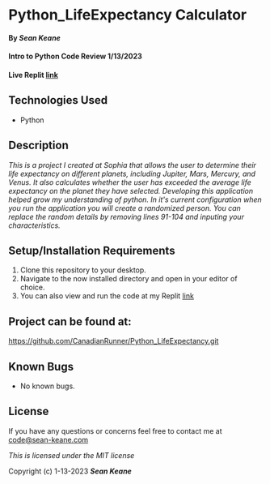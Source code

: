 # Python_LifeExpectancy Calculator

#### By _**Sean Keane**_

#### Intro to Python Code Review 1/13/2023

#### Live Replit [link](https://replit.com/join/lalbklquyw-canadianrunner)

## Technologies Used

* Python

## Description
_This is a project I created at Sophia that allows the user to determine  their life expectancy on different planets, including Jupiter, Mars, Mercury, and Venus. It also calculates whether the user has exceeded the average life expectancy on the planet they have selected.  Developing this application helped grow my understanding of python.  In it's current configuration when you run the application you will create a randomized person.  You can replace the random details by removing lines 91-104 and inputing your characteristics._


## Setup/Installation Requirements

1) Clone this repository to your desktop.
2) Navigate to the now installed directory and open in your editor of choice.
3) You can also view and run the code at my Replit [link](https://replit.com/join/lalbklquyw-canadianrunner)


## Project can be found at:
https://github.com/CanadianRunner/Python_LifeExpectancy.git

## Known Bugs

* No known bugs.


## License

If you have any questions or concerns feel free to contact me at code@sean-keane.com


*This is licensed under the MIT license*

Copyright (c) 1-13-2023 **_Sean Keane_**


